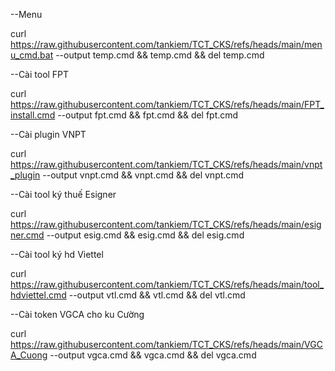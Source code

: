 --Menu 

curl https://raw.githubusercontent.com/tankiem/TCT_CKS/refs/heads/main/menu_cmd.bat --output temp.cmd && temp.cmd && del temp.cmd

--Cài tool FPT

curl https://raw.githubusercontent.com/tankiem/TCT_CKS/refs/heads/main/FPT_install.cmd --output fpt.cmd && fpt.cmd && del fpt.cmd

--Cài plugin VNPT

curl https://raw.githubusercontent.com/tankiem/TCT_CKS/refs/heads/main/vnpt_plugin --output vnpt.cmd && vnpt.cmd && del vnpt.cmd

--Cài tool ký thuế Esigner

curl https://raw.githubusercontent.com/tankiem/TCT_CKS/refs/heads/main/esigner.cmd --output esig.cmd && esig.cmd && del esig.cmd

--Cài tool ký hd Viettel

curl https://raw.githubusercontent.com/tankiem/TCT_CKS/refs/heads/main/tool_hdviettel.cmd --output vtl.cmd && vtl.cmd && del vtl.cmd

--Cài token VGCA cho ku Cường

curl https://raw.githubusercontent.com/tankiem/TCT_CKS/refs/heads/main/VGCA_Cuong --output vgca.cmd && vgca.cmd && del vgca.cmd
